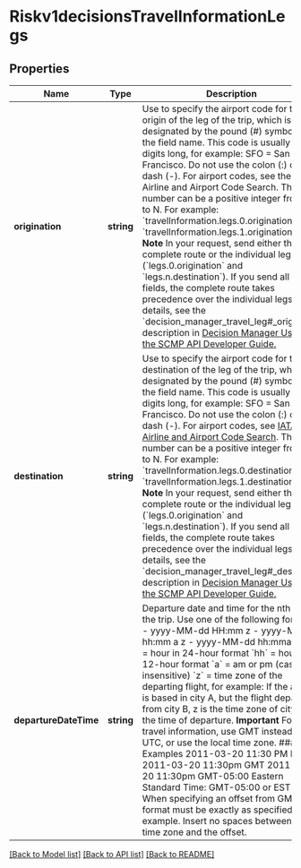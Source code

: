 # Riskv1decisionsTravelInformationLegs

## Properties
Name | Type | Description | Notes
------------ | ------------- | ------------- | -------------
**origination** | **string** | Use to specify the airport code for the origin of the leg of the trip, which is designated by the pound (#) symbol in the field name. This code is usually three digits long, for example: SFO &#x3D; San Francisco. Do not use the colon (:) or the dash (-). For airport codes, see the IATA Airline and Airport Code Search. The leg number can be a positive integer from 0 to N. For example: &#x60;travelInformation.legs.0.origination&#x3D;SFO&#x60; &#x60;travelInformation.legs.1.origination&#x3D;SFO&#x60;  **Note** In your request, send either the complete route or the individual legs (&#x60;legs.0.origination&#x60; and &#x60;legs.n.destination&#x60;). If you send all the fields, the complete route takes precedence over the individual legs.  For details, see the &#x60;decision_manager_travel_leg#_orig&#x60; field description in [Decision Manager Using the SCMP API Developer Guide.](https://www.cybersource.com/developers/documentation/fraud_management/) | [optional] 
**destination** | **string** | Use to specify the airport code for the destination of the leg of the trip, which is designated by the pound (#) symbol in the field name. This code is usually three digits long, for example: SFO &#x3D; San Francisco. Do not use the colon (:) or the dash (-). For airport codes, see [IATA Airline and Airport Code Search](https://www.iata.org/publications/Pages/code-search.aspx). The leg number can be a positive integer from 0 to N. For example:  &#x60;travelInformation.legs.0.destination&#x3D;SFO&#x60; &#x60;travelInformation.legs.1.destination&#x3D;SFO&#x60;  **Note** In your request, send either the complete route or the individual legs (&#x60;legs.0.origination&#x60; and &#x60;legs.n.destination&#x60;). If you send all the fields, the complete route takes precedence over the individual legs.  For details, see the &#x60;decision_manager_travel_leg#_dest&#x60; field description in [Decision Manager Using the SCMP API Developer Guide.](https://www.cybersource.com/developers/documentation/fraud_management/) | [optional] 
**departureDateTime** | **string** | Departure date and time for the nth leg of the trip. Use one of the following formats:   - yyyy-MM-dd HH:mm z   - yyyy-MM-dd hh:mm a z   - yyyy-MM-dd hh:mma z   &#x60;HH&#x60; &#x3D; hour in 24-hour format   &#x60;hh&#x60; &#x3D; hour in 12-hour format   &#x60;a&#x60; &#x3D; am or pm (case insensitive)   &#x60;z&#x60; &#x3D; time zone of the departing flight, for example: If the   airline is based in city A, but the flight departs from city   B, z is the time zone of city B at the time of departure. **Important** For travel information, use GMT instead of UTC, or use the local time zone. #### Examples 2011-03-20 11:30 PM PDT 2011-03-20 11:30pm GMT 2011-03-20 11:30pm GMT-05:00 Eastern Standard Time: GMT-05:00 or EST **Note** When specifying an offset from GMT, the format must be exactly as specified in the example. Insert no spaces between the time zone and the offset. | [optional] 

[[Back to Model list]](../README.md#documentation-for-models) [[Back to API list]](../README.md#documentation-for-api-endpoints) [[Back to README]](../README.md)


